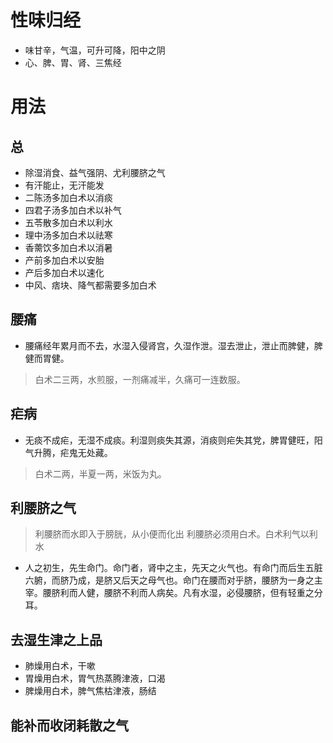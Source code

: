 # 性味归经
- 味甘辛，气温，可升可降，阳中之阴
- 心、脾、胃、肾、三焦经
# 用法
## 总
- 除湿消食、益气强阴、尤利腰脐之气
- 有汗能止，无汗能发
- 二陈汤多加白术以消痰
- 四君子汤多加白术以补气
- 五苓散多加白术以利水
- 理中汤多加白术以祛寒
- 香薷饮多加白术以消暑
- 产前多加白术以安胎
- 产后多加白术以速化
- 中风、痞块、降气都需要多加白术
## 腰痛
- 腰痛经年累月而不去，水湿入侵肾宫，久湿作泄。湿去泄止，泄止而脾健，脾健而胃健。
>白术二三两，水煎服，一剂痛减半，久痛可一连数服。
## 疟病
- 无痰不成疟，无湿不成痰。利湿则痰失其源，消痰则疟失其党，脾胃健旺，阳气升腾，疟鬼无处藏。
>白术二两，半夏一两，米饭为丸。
## 利腰脐之气
>利腰脐而水即入于膀胱，从小便而化出
>利腰脐必须用白术。白术利气以利水
- 人之初生，先生命门。命门者，肾中之主，先天之火气也。有命门而后生五脏六腑，而脐乃成，是脐又后天之母气也。命门在腰而对乎脐，腰脐为一身之主宰。腰脐利而人健，腰脐不利而人病矣。凡有水湿，必侵腰脐，但有轻重之分耳。
## 去湿生津之上品
- 肺燥用白术，干嗽
- 胃燥用白术，胃气热蒸腾津液，口渴
- 脾燥用白术，脾气焦枯津液，肠结
## 能补而收闭耗散之气
